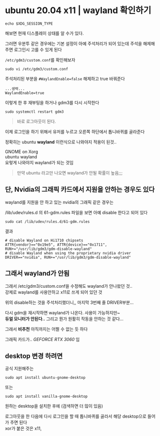 # ubuntu 20.04  x11 | wayland 확인하기

```
echo $XDG_SESSION_TYPE
```
해보면 현재 디스플레이 상태를 알 수가 있다.  

그러면 우분투 같은 경우에는 기본 설정이 아예 주석처리가 되어 있는데 주석을 해제해주면 로그인시 고를 수 있게 된다  

`/etc/gdm3/custom.conf`를 확인해보자
```
sudo vi /etc/gdm3/custom.conf
```

주석처리된 부분을 `#WaylandEnable=false` 해제하고 true 바꿔준다
```
...생략...
WaylandEnable=true
```

이렇게 한 후 재부팅을 하거나 gdm3를 다시 시작한다
```
sudo systemctl restart gdm3
```

> 바로 로그아웃이 된다.  

이제 로그인을 하기 위해서 유저를 누르고 오른쪽 하단에서 톱니바퀴를 골라준다   

정확히는 
ubuntu **wayland** 이런식으로 나와야지 적용이 된것.. 

GNOME on Xorg  
ubuntu wayland   
요렇게 나와야지 wayland가 되는 것임

> 만약 ubuntu 라고만 나오면 wayland가 안될 확률이 높음;;;



## 단, Nvidia의 그래픽 카드에서 지원을 안하는 경우도 있다
wayland를 지원을 안 하고 있는 nvidia의 그래픽 같은 경우는  

/lib/udev/rules.d 의 61-gdm.rules 파일을 보면 아예 disable 한다고 되어 있다

```
sudo cat /lib/udev/rules.d/61-gdm.rules 
```

결과
```
# disable Wayland on Hi1710 chipsets
ATTR{vendor}=="0x19e5", ATTR{device}=="0x1711", RUN+="/usr/lib/gdm3/gdm-disable-wayland"
# disable Wayland when using the proprietary nvidia driver
DRIVER=="nvidia", RUN+="/usr/lib/gdm3/gdm-disable-wayland"
```

## 그래서 wayland가 안됨
그래서  /etc/gdm3/custom.conf을 수정해도 wayland가 안나왔던 것..   
강제로 wayland를 사용안하고 x11로 쓰게 되어 있던 것  

위의 disable하는 것을 주석처리했더니,, 마지막 3번째 줄 DRIVER부분... 

다시 gdm을 재시작하면 wayland가 나온다. 사용이 가능하지만~   
**듀얼 모니터가 안된다..** 그리고 뭔가 원활히 작동을 안하는 것 같다...   

그래서 **비추천** 아직까지는 어쩔 수 없는 듯 하다  


그래픽 카드가.. *GEFORCE RTX 3060* 임


## desktop 변경 하려면
공식 지원해주는 
```
sudo apt install ubuntu-gnome-desktop
```
또는 
```
sudo apt install vanilla-gnome-desktop 
```

원하는 desktop을 설치한 후에 (검색하면 더 많이 있음)


로그아웃을 한 다음에 다시 로그인을 할 때 톱니바퀴를 골라서 해당 desktop으로 들어가 주면 된다   
xor가 붙은 것은 x11,
